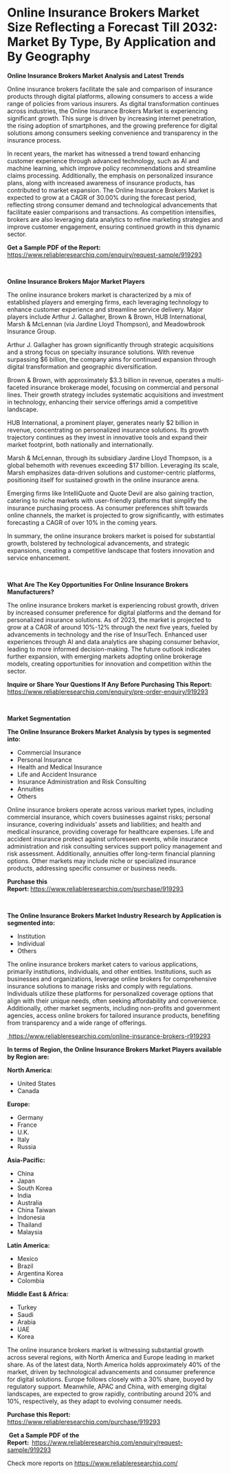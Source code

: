 <p><h1>Online Insurance Brokers Market Size Reflecting a Forecast Till 2032: Market By Type, By Application and By Geography</h1></p><p><strong>Online Insurance Brokers Market Analysis and Latest Trends</strong></p>
<p><p>Online insurance brokers facilitate the sale and comparison of insurance products through digital platforms, allowing consumers to access a wide range of policies from various insurers. As digital transformation continues across industries, the Online Insurance Brokers Market is experiencing significant growth. This surge is driven by increasing internet penetration, the rising adoption of smartphones, and the growing preference for digital solutions among consumers seeking convenience and transparency in the insurance process.</p><p>In recent years, the market has witnessed a trend toward enhancing customer experience through advanced technology, such as AI and machine learning, which improve policy recommendations and streamline claims processing. Additionally, the emphasis on personalized insurance plans, along with increased awareness of insurance products, has contributed to market expansion. The Online Insurance Brokers Market is expected to grow at a CAGR of 30.00% during the forecast period, reflecting strong consumer demand and technological advancements that facilitate easier comparisons and transactions. As competition intensifies, brokers are also leveraging data analytics to refine marketing strategies and improve customer engagement, ensuring continued growth in this dynamic sector.</p></p>
<p><strong>Get a Sample PDF of the Report:&nbsp;</strong> <a href="https://www.reliableresearchiq.com/enquiry/request-sample/919293?utm_campaign=2730&utm_medium=2&utm_source=Github&utm_content=ia&utm_term=05032025&utm_id=online-insurance-brokers">https://www.reliableresearchiq.com/enquiry/request-sample/919293</a></p>
<p>&nbsp;</p>
<p><strong>Online Insurance Brokers Major Market Players</strong></p>
<p><p>The online insurance brokers market is characterized by a mix of established players and emerging firms, each leveraging technology to enhance customer experience and streamline service delivery. Major players include Arthur J. Gallagher, Brown & Brown, HUB International, Marsh & McLennan (via Jardine Lloyd Thompson), and Meadowbrook Insurance Group.</p><p>Arthur J. Gallagher has grown significantly through strategic acquisitions and a strong focus on specialty insurance solutions. With revenue surpassing $6 billion, the company aims for continued expansion through digital transformation and geographic diversification.</p><p>Brown & Brown, with approximately $3.3 billion in revenue, operates a multi-faceted insurance brokerage model, focusing on commercial and personal lines. Their growth strategy includes systematic acquisitions and investment in technology, enhancing their service offerings amid a competitive landscape.</p><p>HUB International, a prominent player, generates nearly $2 billion in revenue, concentrating on personalized insurance solutions. Its growth trajectory continues as they invest in innovative tools and expand their market footprint, both nationally and internationally.</p><p>Marsh & McLennan, through its subsidiary Jardine Lloyd Thompson, is a global behemoth with revenues exceeding $17 billion. Leveraging its scale, Marsh emphasizes data-driven solutions and customer-centric platforms, positioning itself for sustained growth in the online insurance arena.</p><p>Emerging firms like IntelliQuote and Quote Devil are also gaining traction, catering to niche markets with user-friendly platforms that simplify the insurance purchasing process. As consumer preferences shift towards online channels, the market is projected to grow significantly, with estimates forecasting a CAGR of over 10% in the coming years.</p><p>In summary, the online insurance brokers market is poised for substantial growth, bolstered by technological advancements, and strategic expansions, creating a competitive landscape that fosters innovation and service enhancement.</p></p>
<p>&nbsp;</p>
<p><strong>What Are The Key Opportunities For Online Insurance Brokers Manufacturers?</strong></p>
<p><p>The online insurance brokers market is experiencing robust growth, driven by increased consumer preference for digital platforms and the demand for personalized insurance solutions. As of 2023, the market is projected to grow at a CAGR of around 10%-12% through the next five years, fueled by advancements in technology and the rise of InsurTech. Enhanced user experiences through AI and data analytics are shaping consumer behavior, leading to more informed decision-making. The future outlook indicates further expansion, with emerging markets adopting online brokerage models, creating opportunities for innovation and competition within the sector.</p></p>
<p><strong>Inquire or Share Your Questions If Any Before Purchasing This Report:</strong> <a href="https://www.reliableresearchiq.com/enquiry/pre-order-enquiry/919293?utm_campaign=2730&utm_medium=2&utm_source=Github&utm_content=ia&utm_term=05032025&utm_id=online-insurance-brokers">https://www.reliableresearchiq.com/enquiry/pre-order-enquiry/919293</a></p>
<p>&nbsp;</p>
<p><strong>Market Segmentation</strong></p>
<p><strong>The Online Insurance Brokers Market Analysis by types is segmented into:</strong></p>
<p><ul><li>Commercial Insurance</li><li>Personal Insurance</li><li>Health and Medical Insurance</li><li>Life and Accident Insurance</li><li>Insurance Administration and Risk Consulting</li><li>Annuities</li><li>Others</li></ul></p>
<p><p>Online insurance brokers operate across various market types, including commercial insurance, which covers businesses against risks; personal insurance, covering individuals' assets and liabilities; and health and medical insurance, providing coverage for healthcare expenses. Life and accident insurance protect against unforeseen events, while insurance administration and risk consulting services support policy management and risk assessment. Additionally, annuities offer long-term financial planning options. Other markets may include niche or specialized insurance products, addressing specific consumer or business needs.</p></p>
<p><strong>Purchase this Report:&nbsp;</strong><a href="https://www.reliableresearchiq.com/purchase/919293?utm_campaign=2730&utm_medium=2&utm_source=Github&utm_content=ia&utm_term=05032025&utm_id=online-insurance-brokers">https://www.reliableresearchiq.com/purchase/919293</a></p>
<p>&nbsp;</p>
<p><strong>The Online Insurance Brokers Market Industry Research by Application is segmented into:</strong></p>
<p><ul><li>Institution</li><li>Individual</li><li>Others</li></ul></p>
<p><p>The online insurance brokers market caters to various applications, primarily institutions, individuals, and other entities. Institutions, such as businesses and organizations, leverage online brokers for comprehensive insurance solutions to manage risks and comply with regulations. Individuals utilize these platforms for personalized coverage options that align with their unique needs, often seeking affordability and convenience. Additionally, other market segments, including non-profits and government agencies, access online brokers for tailored insurance products, benefiting from transparency and a wide range of offerings.</p></p>
<p><a href="https://www.reliableresearchiq.com/online-insurance-brokers-r919293?utm_campaign=2730&utm_medium=2&utm_source=Github&utm_content=ia&utm_term=05032025&utm_id=online-insurance-brokers">&nbsp;https://www.reliableresearchiq.com/online-insurance-brokers-r919293</a></p>
<p><strong>In terms of Region, the Online Insurance Brokers Market Players available by Region are:</strong></p>
<p>
    <p> <strong> North America: </strong>
        <ul>
            <li>United States</li>
            <li>Canada</li>
        </ul>
        </p> 
    <p> <strong> Europe: </strong>
        <ul>
            <li>Germany</li>
            <li>France</li>
            <li>U.K.</li>
            <li>Italy</li>
            <li>Russia</li>
        </ul>
        </p> 
    <p> <strong> Asia-Pacific: </strong>
        <ul>
            <li>China</li>
            <li>Japan</li>
            <li>South Korea</li>
            <li>India</li>
            <li>Australia</li>
            <li>China Taiwan</li>
            <li>Indonesia</li>
            <li>Thailand</li>
            <li>Malaysia</li>
        </ul>
        </p> 
    <p> <strong> Latin America: </strong>
        <ul>
            <li>Mexico</li>
            <li>Brazil</li>
            <li>Argentina Korea</li>
            <li>Colombia</li>
        </ul>
        </p> 
    <p> <strong> Middle East & Africa: </strong>
        <ul>
            <li>Turkey</li>
            <li>Saudi</li>
            <li>Arabia</li>
            <li>UAE</li>
            <li>Korea</li>
        </ul>
    </p>
    </p>
<p><p>The online insurance brokers market is witnessing substantial growth across several regions, with North America and Europe leading in market share. As of the latest data, North America holds approximately 40% of the market, driven by technological advancements and consumer preference for digital solutions. Europe follows closely with a 30% share, buoyed by regulatory support. Meanwhile, APAC and China, with emerging digital landscapes, are expected to grow rapidly, contributing around 20% and 10%, respectively, as they adapt to evolving consumer needs.</p></p>
<p><strong>Purchase this Report: </strong><a href="https://www.reliableresearchiq.com/purchase/919293?utm_campaign=2730&utm_medium=2&utm_source=Github&utm_content=ia&utm_term=05032025&utm_id=online-insurance-brokers">https://www.reliableresearchiq.com/purchase/919293</a></p>
<p>&nbsp;<strong>Get a Sample PDF of the Report:&nbsp;&nbsp;</strong><a href="https://www.reliableresearchiq.com/enquiry/request-sample/919293?utm_campaign=2730&utm_medium=2&utm_source=Github&utm_content=ia&utm_term=05032025&utm_id=online-insurance-brokers">https://www.reliableresearchiq.com/enquiry/request-sample/919293</a></p>
<p><strong></strong></p>
<p>Check more reports on <a href="https://www.reliableresearchiq.com/?utm_campaign=2730&utm_medium=2&utm_source=Github&utm_content=ia&utm_term=05032025&utm_id=online-insurance-brokers">https://www.reliableresearchiq.com/</a></p>